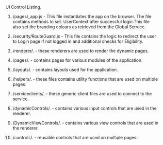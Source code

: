 UI Control Listing.

1. /pages/_app.js - This file instantiates the app on the browser. The file contains methods to set. 
 UserContext after successful login.This file also set the branding colours as retrieved from the Global Service.
 
2. /security/RouteGuard.js - This file contains the logic to redirect the user to Login page if not logged in and additional checks for Eligibility.

3. /renderer/. - these renderers are used to render the dynamic pages.

4. /pages/. - contains pages for various modules of the application.

5. /layouts/. - contains layouts used for the application.

6. /helpers/. - these files contains utility functions that are used on multiple pages.

7. /serviceclients/. - these generic client files are used to connect to the service.

8. /dynamicControls/. - contains various input controls that are used in the renderer.

9. /DynamicViewControls/. - contains various view controls that are used in the renderer.

10. /controls/. - reusable controls that are used on multiple pages.